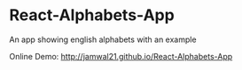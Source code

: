 # React-Alphabets-App
An app showing english alphabets with an example 

Online Demo: http://jamwal21.github.io/React-Alphabets-App
